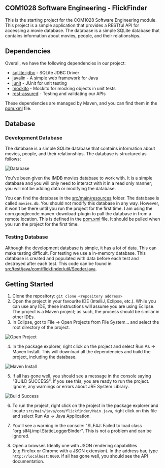 ## COM1028 Software Engineering - FlickFinder

This is the starting project for the COM1028 Software Engineering module. This project is a simple application that provides a RESTful API for accessing a movie database. The database is a simple SQLite database that contains information about movies, people, and their relationships.

## Dependencies

Overall, we have the following dependencies in our project:

- [sqllite-jdbc](https://mvnrepository.com/artifact/org.xerial/sqlite-jdbc) - SQLite JDBC Driver
- [javalin](https://javalin.io/) - A simple web framework for Java
- [junit](https://junit.org/junit5/) - JUnit for unit testing
- [mockito](https://site.mockito.org/) - Mockito for mocking objects in unit tests
- [rest-assured](https://rest-assured.io/) - Testing and validating our APIs

These dependencies are managed by Maven, and you can find them in the [pom.xml](pom.xml) file.

## Database

### Development Database

The database is a simple SQLite database that contains information about movies, people, and their relationships. The database is structured as follows:

![Database](https://csee.pages.surrey.ac.uk/com1028/res/ERD.png)

You've been given the IMDB movies database to work with. It is a simple database and you will only need to interact with it in a read only manner; you will not be adding data or modifying the database.

You can find the database in the [src/main/resources](src/main/resources) folder. The database is called `movies.db`. You should not modify this database in any way. However, it won't be there until you run the project for the first time. I am using the com.googlecode.maven-download-plugin to pull the database in from a remote location. This is defined in the [pom.xml](pom.xml) file. It should be pulled when you run the project for the first time.

### Testing Database

Although the development database is simple, it has a lot of data. This can make testing difficult. For testing we use a in-memory database. This database is created and populated with data before each test and destroyed after each test. This code can be found in [src/test/java/com/flickfinder/util/Seeder.java](src/test/java/com/flickfinder/util/Seeder.java).

## Getting Started

1. Clone the repository: `git clone <repository address>`
2. Open the project in your favourite IDE (IntelliJ, Eclipse, etc.). While you can use any IDE, these instructions will assume you are using Eclipse. The project is a Maven project; as such, the process should be similar in other IDEs.
3. In Eclipse, got to File -> Open Projects from File System... and select the root directory of the project.

![Open Project](https://csee.pages.surrey.ac.uk/com1028/res/open_project.png)

4. In the package explorer, right click on the project and select Run As -> Maven Install. This will download all the dependencies and build the project, including the database.

![Maven Install](https://csee.pages.surrey.ac.uk/com1028/res/maven_install.png)

5. If all has gone well, you should see a message in the console saying "BUILD SUCCESS". If you see this, you are ready to run the project. Ignore, any warnings or errors about JRE System Library.

![Build Success](https://csee.pages.surrey.ac.uk/com1028/res/build_success.png)

6. To run the project, right click on the project in the package explorer and locate `src/main/java/com/flickfinder/Main.java`, right click on this file and select Run As -> Java Application.

7. You'll see a warning in the console: "SLF4J: Failed to load class "org.slf4j.impl.StaticLoggerBinder". This is not a problem and can be ignored.

8. Open a browser. Ideally one with JSON rendering capabilities (e.g.Firefox or Chrome with a JSON extension). In the address bar, type `http://localhost:8000`. If all has gone well, you should see the API documentation.
